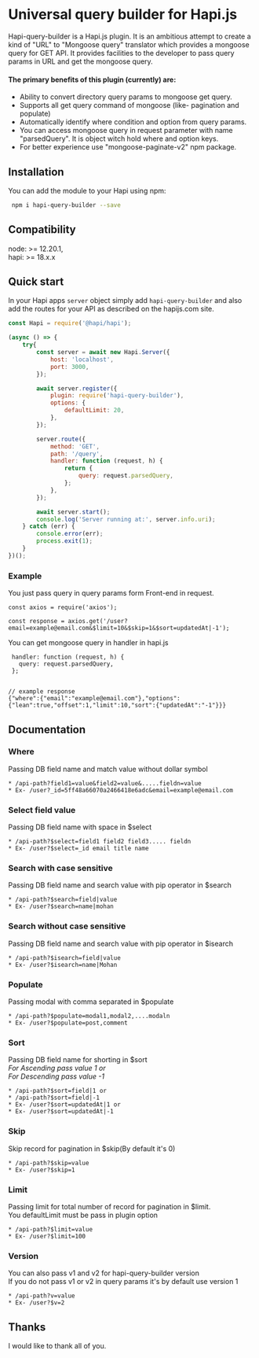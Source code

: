 # Universal query builder for Hapi.js
Hapi-query-builder is a Hapi.js  plugin. It is an ambitious attempt to create a kind of "URL" to "Mongoose query" translator which provides a mongoose query for GET API. It provides facilities to the developer to pass query params in URL and get the mongoose query. 

#### The primary benefits of this plugin (currently) are:    
 * Ability to convert directory query params to mongoose get query.
 * Supports all get query command of mongoose (like- pagination and populate)
 * Automatically identify where condition and option from query params.
 * You can access mongoose query in request parameter with name "parsedQuery". It is object witch hold where and option keys.
 * For better experience use "mongoose-paginate-v2" npm package.


## Installation

You can add the module to your Hapi using npm:

```bash
 npm i hapi-query-builder --save
```

## Compatibility
node: >= 12.20.1,  
hapi: >= 18.x.x


## Quick start

In your Hapi apps `server` object simply add `hapi-query-builder` and also add the routes for your API as described on the hapijs.com site.

```Javascript
const Hapi = require('@hapi/hapi');

(async () => {
    try{
        const server = await new Hapi.Server({
            host: 'localhost',
            port: 3000,
        });

        await server.register({
            plugin: require('hapi-query-builder'),
            options: {
                defaultLimit: 20,
            },
        });

        server.route({
            method: 'GET',
            path: '/query',
            handler: function (request, h) {
                return {
                    query: request.parsedQuery,
                };
            },
        });

        await server.start();
        console.log('Server running at:', server.info.uri);
    } catch (err) {
        console.error(err);
        process.exit(1);
    }
})();
```

### Example 
You just pass query in query params form Front-end in request.

```
const axios = require('axios');

const response = axios.get('/user?email=example@email.com&$limit=10&$skip=1&$sort=updatedAt|-1');
```
You can get mongoose query in handler in hapi.js
```
 handler: function (request, h) {
   query: request.parsedQuery,          
 };


// example response
{"where":{"email":"example@email.com"},"options":{"lean":true,"offset":1,"limit":10,"sort":{"updatedAt":"-1"}}}

```

## Documentation
### Where    
Passing DB field name and match value without dollar symbol   
```     
* /api-path?field1=value&field2=value&.....fieldn=value   
* Ex- /user?_id=5ff48a66070a2466418e6adc&email=example@email.com 

``` 

### Select field value
Passing DB field name with space in $select    
```    
* /api-path?$select=field1 field2 field3..... fieldn        
* Ex- /user?$select=_id email title name        
````   

### Search with case sensitive    
Passing DB field name and search value with pip operator in $search     
```
* /api-path?$search=field|value
* Ex- /user?$search=name|mohan
```

### Search without case sensitive
Passing DB field name and search value with pip operator in $isearch 
```
* /api-path?$isearch=field|value
* Ex- /user?$isearch=name|Mohan
```

### Populate
Passing modal with comma separated in $populate    
```
* /api-path?$populate=modal1,modal2,....modaln
* Ex- /user?$populate=post,comment
```

### Sort
Passing DB field name for shorting in $sort     
_For Ascending pass value 1 or_             
_For Descending pass value -1_     
```   
* /api-path?$sort=field|1 or    
* /api-path?$sort=field|-1    
* Ex- /user?$sort=updatedAt|1 or    
* Ex- /user?$sort=updatedAt|-1    
```   

### Skip
Skip record for pagination in $skip(By default it's 0)   
```
* /api-path?$skip=value
* Ex- /user?$skip=1
```

### Limit
Passing limit for total number of record for pagination in $limit.                            
You defaultLimit must be pass in plugin option                    
```
* /api-path?$limit=value
* Ex- /user?$limit=100
```

### Version
You can also pass v1 and v2 for hapi-query-builder version                               
If you do not pass v1 or v2 in query params it's by default use version 1                             
```
* /api-path?v=value
* Ex- /user?$v=2
```

## Thanks

I would like to thank all of you.


